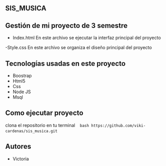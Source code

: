 ## SIS_MUSICA
## Gestión de mi proyecto de 3 semestre
- Index.html
En este archivo se ejecutar la interfaz principal del proyecto

-Style.css
En este archivo se organiza el diseño principal del proyecto

## Tecnologías usadas en este proyecto
- Boostrap
- Html5
- Css
- Node JS
- Msql

## Como ejecutar proyecto
clona el repositorio en tu terminal
` ` ` bash https://github.com/viki-cardenas/sis_musica.git ` ` ` 

## Autores
- Victoria